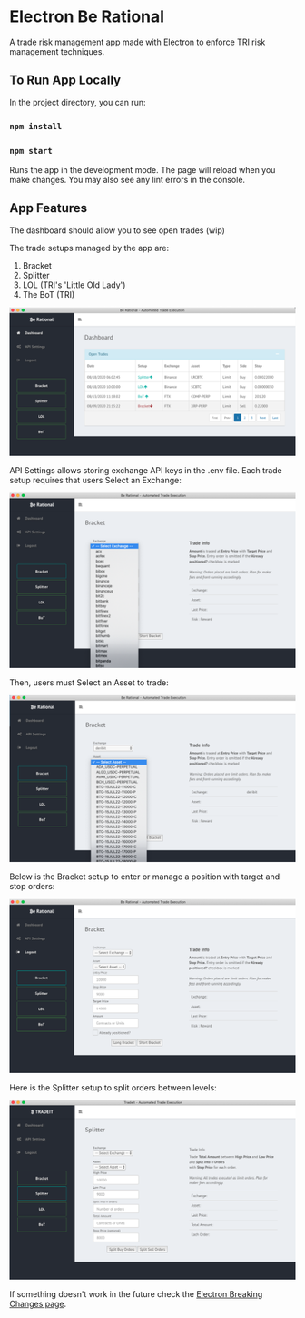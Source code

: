 
# Electron Be Rational

A trade risk management app made with Electron to enforce TRI risk management techniques.

## To Run App Locally

In the project directory, you can run:

### `npm install`
### `npm start`

Runs the app in the development mode.
The page will reload when you make changes.
You may also see any lint errors in the console.

## App Features

The dashboard should allow you to see open trades (wip)

The trade setups managed by the app are:

1. Bracket
2. Splitter
3. LOL (TRI's 'Little Old Lady')
4. The BoT (TRI) 


![Dashboard](/renderer/images/berational.png "Dashboard")

API Settings allows storing exchange API keys in the .env file. Each trade setup requires that users Select an Exchange:

![Select Exchange](/renderer/images/berational-exch.png "Select Exchange")

Then, users must Select an Asset to trade:

![Select Asset](/renderer/images/berational-asset.png "Select Asset")

Below is the Bracket setup to enter or manage a position with target and stop orders:

![Bracket Parameters](/renderer/images/berational-bracket.png "Bracket Parameters")

Here is the Splitter setup to split orders between levels:

![Splitter Parameters](/renderer/images/berational-splitter.png "Splitter Parameters")


If something doesn't work in the future check the [Electron Breaking Changes page](https://github.com/electron/electron/blob/master/docs/api/breaking-changes.md).
